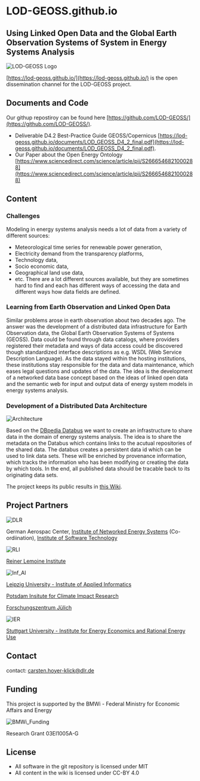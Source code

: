 # LOD-GEOSS.github.io
## Using Linked Open Data and the Global Earth Observation Systems of System in Energy Systems Analysis

![LOD-GEOSS Logo](images/LOD-GEOSS_Logo_small.png)

[https://lod-geoss.github.io/](https://lod-geoss.github.io/) is the open dissemination channel for the LOD-GEOSS project. 
## Documents and Code


Our githup repostiroy can be found here [https://github.com/LOD-GEOSS/](https://github.com/LOD-GEOSS/). 

- Deliverable D4.2 Best-Practice Guide GEOSS/Copernicus [https://lod-geoss.github.io/documents/LOD_GEOSS_D4_2_final.pdf](https://lod-geoss.github.io/documents/LOD_GEOSS_D4_2_final.pdf). 
- Our Paper about the Open Energy Ontology [https://www.sciencedirect.com/science/article/pii/S2666546821000288](https://www.sciencedirect.com/science/article/pii/S2666546821000288)

## Content
### Challenges

Modeling in energy systems analysis needs a lot of data from a variety of different sources: 
* Meteorological time series for renewable power generation, 
* Electricity demand from the transparency platforms, 
* Technology data, 
* Socio economic data, 
* Geographical land use data, 
* etc. 
There are a lot different sources available, but they are sometimes hard to find and each has different ways of accessing the data and different ways how data fields are defined. 

### Learning from Earth Observation and Linked Open Data
Similar problems arose in earth observation about two decades ago. The answer was the development of a distributed data infrastructure for Earth Observation data, the Global Earth Observation Systems of Systems (GEOSS). Data could be found through data catalogs, where providers registered their metadata and ways of data access could be discovered though standardized interface descriptions as e.g. WSDL (Web Service Description Language). 
As the data stayed within the hosting institutions, these institutions stay responsible for the data and data maintenance, which eases legal questions and updates of the data. The idea is the development of a networked data base concept based on the ideas of linked open data and the semantic web for input and output data of energy system models in energy systems analysis. 

### Development of a Distributed Data Architecture

![Architecture](images/database-provenance-tracking.02.png)

Based on the [DBpedia Databus](https://databus.dbpedia.org/about) we want to create an infrastructure to share data in the domain of energy systems analysis. The idea is to share the metadata on the Databus which contains links to the acutual repositories of the shared data. The databus creates a persistent data id which can be used to link data sets. These will be enriched by provenance information, which tracks the information who has been modifying or creating the data by which tools. In the end, all published data should be tracable back to its originating data sets.  

The project keeps its public results in [this Wiki](https://github.com/LOD-GEOSS/LOD-GEOSS.github.io/wiki).

## Project Partners

![DLR](images/DLR_Logo_engl_small.png) 

German Aerospac Center, [Institute of Networked Energy Systems](https://www.dlr.de/ve) (Co-ordiination), [Institute of Software Technology](https://www.dlr.de/sc)

![RLI](images/RLI_logo_small.png) 

[Reiner Lemoine Institute](https://www.rl-institut.de)

![Inf_AI](images/InfAI_logo_ENG_small.png) 

[Leipzig University - Institute of Applied Informatics](https://infai.org)

[Potsdam Insitute for Climate Impact Research](https://www.pik-potsdam.de)

[Forschungszentrum Jülich](https://www.fz-juelich.de)

![IER](images/IER_Logo.png) 

[Stuttgart University - Institute for Energy Economics and Rational Energy Use](https://www.ier.uni-stuttgart.de/en/)

## Contact

contact: carsten.hoyer-klick@dlr.de 

## Funding

This project is supported by the BMWi - Federal Ministry for Economic Affairs and Energy

![BMWi_Funding](images/supported_by_BMWi.png)

Research Grant 03EI1005A-G

## License

* All software in the git repository is licensed under MIT
* All content in the wiki is licensed under CC-BY 4.0
